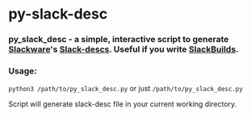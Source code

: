 # py-slack-desc
### py_slack_desc - a simple, interactive script to generate [Slackware](http://www.slackware.com)'s [Slack-descs](https://www.slackwiki.com/Slack-desc). Useful if you write [SlackBuilds](https://www.slackwiki.com/Writing_A_SlackBuild_Script).

### Usage:
`python3 /path/to/py_slack_desc.py` or just `/path/to/py_slack_desc.py` 

Script will generate slack-desc file in your current working directory.
